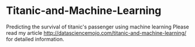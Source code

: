 # Titanic-and-Machine-Learning
Predicting the survival of titanic's passenger using machine learning
Please read my article http://datasciencemojo.com/titanic-and-machine-learning/ for detailed information.
